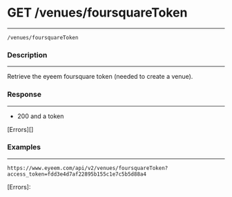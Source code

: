 # GET /venues/foursquareToken    
***
`/venues/foursquareToken`

### Description
***
Retrieve the eyeem foursquare token (needed to create a venue).


### Response
***


 - 200 and a token



[Errors][]

### Examples
***

`https://www.eyeem.com/api/v2/venues/foursquareToken?access_token=fdd3e4d7af22895b155c1e7c5b5d88a4`







[Errors]: 